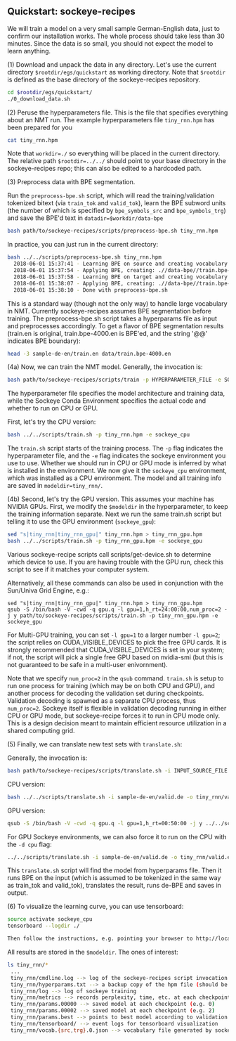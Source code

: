 ## Quickstart: sockeye-recipes


We will train a model on a very small sample German-English data, just to confirm our installation works. The whole process should take less than 30 minutes. Since the data is so small, you should not expect the model to learn anything.

(1) Download and unpack the data in any directory. Let's use the current directory `$rootdir/egs/quickstart` as working directory. Note that `$rootdir` is defined as the base directory of the sockeye-recipes repository. 

```bash
cd $rootdir/egs/quickstart/
./0_download_data.sh
```

(2) Peruse the hyperparameters file. This is the file that specifies everything about an NMT run. The example hyperparameters file `tiny_rnn.hpm` has been prepared for you

```bash
cat tiny_rnn.hpm
```

Note that `workdir=./` so everything will be placed in the current directory. The relative path `$rootdir=../../` should point to your base directory in the sockeye-recipes repo; this can also be edited to a hardcoded path. 

(3) Preprocess data with BPE segmentation.

Run the `preprocess-bpe.sh` script, which will read the training/validation tokenized bitext (via `train_tok` and `valid_tok`), learn the BPE subword units (the number of which is specified by `bpe_symbols_src` and `bpe_symbols_trg`) and save the BPE'd text in `datadir=$workdir/data-bpe`

```bash
bash path/to/sockeye-recipes/scripts/preprocess-bpe.sh tiny_rnn.hpm
```

In practice, you can just run in the current directory:
```bash
bash ../../scripts/preprocess-bpe.sh tiny_rnn.hpm
  2018-06-01 15:37:41 - Learning BPE on source and creating vocabulary: .//data-bpe//train.bpe-4000.de.bpe_vocab
  2018-06-01 15:37:54 - Applying BPE, creating: .//data-bpe//train.bpe-4000.de, .//data-bpe//valid.bpe-4000.de
  2018-06-01 15:37:58 - Learning BPE on target and creating vocabulary: .//data-bpe//train.bpe-4000.en.bpe_vocab
  2018-06-01 15:38:07 - Applying BPE, creating: .//data-bpe//train.bpe-4000.en, .//data-bpe//valid.bpe-4000.en
  2018-06-01 15:38:10 - Done with preprocess-bpe.sh
```

This is a standard way (though not the only way) to handle large vocabulary in NMT. Currently sockeye-recipes assumes BPE segmentation before training. The preprocess-bpe.sh script takes a hyperparams file as input and preprocesses accordingly. To get a flavor of BPE segmentation results (train.en is original, train.bpe-4000.en is BPE'ed, and the string '@@' indicates BPE boundary):

```bash
head -3 sample-de-en/train.en data/train.bpe-4000.en
```

(4a) Now, we can train the NMT model. Generally, the invocation is:

```bash
bash path/to/sockeye-recipes/scripts/train -p HYPERPARAMETER_FILE -e SOCKEYE_ENVIRONMENT
```
The hyperparameter file specifies the model architecture and training data, while the Sockeye Conda Environment specifies the actual code and whether to run on CPU or GPU.

First, let's try the CPU version:

```bash
bash ../../scripts/train.sh -p tiny_rnn.hpm -e sockeye_cpu
```

The `train.sh` script starts of the training process. The `-p` flag indicates the hyperparameter file, and the `-e` flag indicates the sockeye environment you use to use. Whether we should run in CPU or GPU mode is inferred by what is installed in the environment. We now give it the `sockeye_cpu` environment, which was installed as a CPU environment. The model and all training info are saved in `modeldir=tiny_rnn/`. 

(4b) Second, let's try the GPU version. This assumes your machine has NVIDIA GPUs. First, we modify the `$modeldir` in the hyperparameter, to keep the training information separate. Next we run the same train.sh script but telling it to use the GPU environment (`sockeye_gpu`):

```bash
sed "s|tiny_rnn|tiny_rnn_gpu|" tiny_rnn.hpm > tiny_rnn_gpu.hpm
bash ../../scripts/train.sh -p tiny_rnn_gpu.hpm -e sockeye_gpu
```

Various sockeye-recipe scripts call scripts/get-device.sh to determine which device to use. If you are having trouble with the GPU run, check this script to see if it matches your computer system. 

Alternatively, all these commands can also be used in conjunction with the Sun/Univa Grid Engine, e.g.:

```
sed "s|tiny_rnn|tiny_rnn_gpu|" tiny_rnn.hpm > tiny_rnn_gpu.hpm
qsub -S /bin/bash -V -cwd -q gpu.q -l gpu=1,h_rt=24:00:00,num_proc=2 -j y path/to/sockeye-recipes/scripts/train.sh -p tiny_rnn_gpu.hpm -e sockeye_gpu
```

For Multi-GPU training, you can set `-l gpu=1` to a larger number `-l gpu=2`; the script relies on CUDA_VISIBLE_DEVICES to pick the free GPU cards. It is strongly recommended that CUDA_VISIBLE_DEVICES is set in your system; if not, the script will pick a single free GPU based on nvidia-smi (but this is not guaranteed to be safe in a multi-user enivornment).

Note that we specify `num_proc=2` in the `qsub` command. `train.sh` is setup to run one process for training (which may be on both CPU and GPU), and another process for decoding the validation set during checkpoints. Validation decoding is spawned as a separate CPU process, thus `num_proc=2`. Sockeye itself is flexible in validation decoding running in either CPU or GPU mode, but sockeye-recipe forces it to run in CPU mode only. This is a design decision meant to maintain efficient resource utilization in a shared computing grid. 

(5) Finally, we can translate new test sets with `translate.sh`:

Generally, the invocation is:
```bash
bash path/to/sockeye-recipes/scripts/translate.sh -i INPUT_SOURCE_FILE -o OUTPUT_TRANSLATION_FILE -p HYPERPARAMETER_FILE -e ENV
```

CPU version: 
```bash
bash ../../scripts/translate.sh -i sample-de-en/valid.de -o tiny_rnn/valid.en.1best -p tiny_rnn.hpm -e sockeye_cpu
```

GPU version: 
```bash
qsub -S /bin/bash -V -cwd -q gpu.q -l gpu=1,h_rt=00:50:00 -j y ../../scripts/translate.sh -i sample-de-en/valid.de -o tiny_rnn_gpu/valid.en.1best -p tiny_rnn_gpu.hpm -e sockeye_gpu
```

For GPU Sockeye environments, we can also force it to run on the CPU with the `-d cpu` flag: 
```bash
../../scripts/translate.sh -i sample-de-en/valid.de -o tiny_rnn/valid.en.1best -p tiny_rnn.hpm -e sockeye_gpu -d cpu
```

This `translate.sh` script will find the model from hyperparams file. Then it runs BPE on the input (which is assumed to be tokenized in the same way as train_tok and valid_tok), translates the result, runs de-BPE and saves in output.

(6) To visualize the learning curve, you can use tensorboard:

```bash
source activate sockeye_cpu
tensorboard --logdir ./

Then follow the instructions, e.g. pointing your browser to http://localhost:6006 . Note that not all features of Google's tensorboard is implemented in this DMLC MXNet port, but at least you can currently visualize perplexity curves and a few other useful things. 
```

All results are stored in the `$modeldir`. The ones of interest:

```bash
ls tiny_rnn/*
 ... 
 tiny_rnn/cmdline.log --> log of the sockeye-recipes script invocation     
 tiny_rnn/hyperparams.txt --> a backup copy of the hpm file (should be same as tiny_rnn.hpm)
 tiny_rnn/log --> log of sockeye training
 tiny_rnn/metrics --> records perplexity, time, etc. at each checkpoint
 tiny_rnn/params.00000 --> saved model at each checkpoint (e.g. 0)
 tiny_rnn/params.00002 --> saved model at each checkpoint (e.g. 2)
 tiny_rnn/params.best --> points to best model according to validation set
 tiny_rnn/tensorboard/ --> event logs for tensorboard visualization
 tiny_rnn/vocab.{src,trg}.0.json --> vocabulary file generated by sockeye
```
